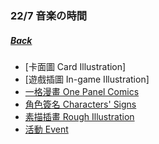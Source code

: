 ### 22/7 音楽の時間
##### [Back](../../../readme.md)

- [卡面圖 Card Illustration]
- [遊戲插圖 In-game Illustration]
- [一格漫畫 One Panel Comics](Comics.md)
- [角色簽名 Characters' Signs](Signs.md)
- [素描插畫 Rough Illustration](Rough%20Illustration.md)
- [活動 Event](Event/Event_List.md)
